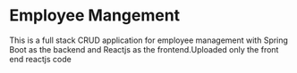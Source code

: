 <h1>Employee Mangement</h1>
<p>This is a full stack CRUD application for employee management with Spring Boot as the backend and Reactjs as the frontend.Uploaded only the front end reactjs code</p>

